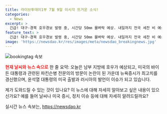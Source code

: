 ```yaml
---
title: 라이브투데이1부 7월 9일 이시각 뜨거운 소식!
categories:
  - News
excerpt: >
  긴급! 대구·경북 호우경보 발령 중, 시간당 50㎜ 물벼락 예상. 내일까지 전국 세찬 비 예상. 바이든 대통령 파킨슨병 전문의 방문 논란, 애플 뉴욕증시 1위 등 최신 뉴스 요약. 윤대통령, 미국 거부권 행사 예정. 러시아, 윤 대통령 발언에 동의 않는다고 밝혀.
feature_text: >
  긴급! 대구·경북 호우경보 발령 중, 시간당 50㎜ 물벼락 예상. 내일까지 전국 세찬 비 예상. 바이든 대통령 파킨슨병 전문의 방문 논란, 애플 뉴욕증시 1위 등 최신 뉴스 요약. 윤대통령, 미국 거부권 행사 예정. 러시아, 윤 대통령 발언에 동의 않는다고 밝혀.
image: 'https://newsdao.kr/res/images/meta/newsdao_breakingnews.jpg'
---
```


<p><img src="https://newsdao.kr/res/images/meta/newsdao_breakingnews.jpg" alt="bookingtag 속보" /></p>

<p><b><span style="color: #ee2323;">현재 날씨와 뉴스 속으로</span></b>
한 줄 요약: 오늘은 남부 지방에 호우가 예상되고, 미국의 바이든 대통령과 관련된 파킨슨병 전문의의 방문이 논란이 된 가운데 뉴욕증시가 최고치를 경신했으며, 윤석열 대통령의 미국 출발과 러시아의 발언이 이슈가 되고 있습니다.</p>

<p>제가 도와드릴 수 있는 것이 있나요? 이 뉴스에 대해 자세히 알아보고 싶은 내용이 있으신가요? 예를 들어 날씨나 미국 증시, 정치 이슈 등에 대해 자세히 알려드릴까요?</p>
실시간 뉴스 속보는, <a href="https://newsdao.kr" rel="dofollow">https://newsdao.kr</a>


